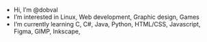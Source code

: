 - Hi, I’m @dobval
- I’m interested in Linux, Web development, Graphic design, Games
- I’m currently learning C, C#, Java, Python, HTML/CSS, Javascript, Figma, GIMP, Inkscape, 

<!---
dendybendy/dendybendy is a ✨ special ✨ repository because its `README.md` (this file) appears on your GitHub profile.
You can click the Preview link to take a look at your changes.
--->
